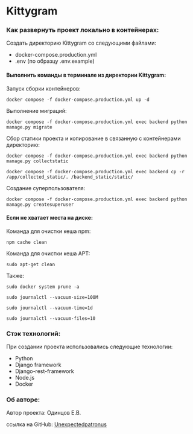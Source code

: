 # Kittygram

### Как развернуть проект локально в контейнерах:

Создать директорию Kittygram со следующими файлами:
- docker-compose.production.yml
- .env (по образцу .env.example)

#### Выполнить команды в терминале из директории Kittygram:

Запуск сборки контейнеров:
```
docker compose -f docker-compose.production.yml up -d 
```
Выполнение миграций:
```
docker compose -f docker-compose.production.yml exec backend python manage.py migrate
```
Сбор статики проекта и копирование в связанную с контейнерами директорию:
```
docker compose -f docker-compose.production.yml exec backend python manage.py collectstatic 
```
```
docker compose -f docker-compose.production.yml exec backend cp -r /app/collected_static/. /backend_static/static/ 
```
Создание суперпользователя:
```
docker compose -f docker-compose.production.yml exec backend python manage.py createsuperuser 
```

#### Если не хватает места на диске:
Команда для очистки кеша npm:
```
npm cache clean
```
Команда для очистки кеша APT: 
```
sudo apt-get clean
```
Также:
```
sudo docker system prune -a
```
```
sudo journalctl --vacuum-size=100M
```
```
sudo journalctl --vacuum-time=1d
```
```
sudo journalctl --vacuum-files=10
```

### Стэк технологий:

При создании проекта использовались следующие технологии:
- Python
- Django framework
- Django-rest-framework
- Node.js
- Docker

### Об авторе:

Автор проекта: Одинцов Е.В.

ссылка на GitHub: [Unexpectedpatronus](https://github.com/Unexpectedpatronus)